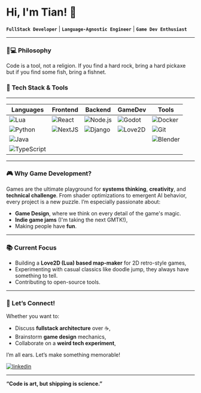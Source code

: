 
# Hi, I'm Tian!  🚀  
**`FullStack Developer`** | **`Language-Agnostic Engineer`** | **`Game Dev Enthusiast`**

---

### 👨💻 **Philosophy**  
Code is a tool, not a religion. If you find a hard rock, bring a hard pickaxe but if you find some fish, bring a fishnet. 

### 🔧 **Tech Stack & Tools**  
-----------------------------------------------------------------------
| **Languages** | **Frontend** | **Backend** | **GameDev** | **Tools**|
|---------------|--------------|-------------|-------------|----------|
| ![Lua](https://img.shields.io/badge/-Lua-2C2D72?style=for-the-badge&logo=lua&logoColor=white) | ![React](https://img.shields.io/badge/-React-61DAFB?style=for-the-badge&logo=react&logoColor=black)| ![Node.js](https://img.shields.io/badge/-Node.js-339933?style=for-the-badge&logo=node.js&logoColor=white) | ![Godot](https://img.shields.io/badge/-Godot-478CBF?style=for-the-badge&logo=godot-engine&logoColor=white) | ![Docker](https://img.shields.io/badge/-Docker-2496ED?logo=docker&style=for-the-badge&logoColor=white)
| ![Python](https://img.shields.io/badge/-Python-3776AB?style=for-the-badge&logo=python&logoColor=white) |![NextJS](https://img.shields.io/badge/-NextJS-000E00?style=for-the-badge&logo=nextdotjs&logoColor=white) | ![Django](https://img.shields.io/badge/-Django-092E20?style=for-the-badge&logo=django&logoColor=white) |![Love2D](https://img.shields.io/badge/ve-lo?style=for-the-badge&label=lo&labelColor=pink&color=blue&link=https%3A%2F%2Flove2d.org) | ![Git](https://img.shields.io/badge/-Git-F05032?style=for-the-badge&logo=git&logoColor=white)
| ![Java](https://img.shields.io/badge/-Java-eeeeee?style=for-the-badge&logo=openjdk&logoColor=red) | | | | ![Blender](https://img.shields.io/badge/-Blender-F5792A?style=for-the-badge&logo=blender&logoColor=white) 
| ![TypeScript](https://img.shields.io/badge/-TypeScript-3178C6?style=for-the-badge&logo=typescript&logoColor=white) | | | | |  

---

### 🎮 **Why Game Development?**  
Games are the ultimate playground for **systems thinking**, **creativity**, and **technical challenge**. From shader optimizations to emergent AI behavior, every project is a new puzzle. I’m especially passionate about:  
- **Game Design**, where we think on every detail of the game's magic.
- **Indie game jams** (I'm taking the next GMTK!),  
- Making people have **fun**.  

---

### 📚 **Current Focus**  
- Building a **Love2D (Lua) based map-maker** for 2D retro-style games,  
- Experimenting with casual classics like doodle jump, they always have something to tell.  
- Contributing to open-source tools.  

---

### 🤝 **Let’s Connect!**  
Whether you want to:  
- Discuss **fullstack architecture** over ☕,  
- Brainstorm **game design** mechanics,  
- Collaborate on a **weird tech experiment**,  

I’m all ears. Let’s make something memorable!  

[![linkedin](https://img.shields.io/badge/linkedin-0A66C2?style=for-the-badge&logo=linkedin&logoColor=white&logo=linkedin)](https://www.linkedin.com/in/samuel-ara%C3%BAjo-486991205/)


---

**“Code is art, but shipping is science.”**  